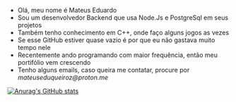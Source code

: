 - Olá, meu nome é Mateus Eduardo
- Sou um desenvolvedor Backend que usa Node.Js e PostgreSql em seus projetos
- Também tenho conhecimento em C++, onde faço alguns jogos as vezes
- Se esse GitHub estiver quase vazio é por que eu não gastava muito tempo nele
- Recentemente ando programando com maior frequência, então meu portifólio vem crescendo
- Tenho alguns emails, caso queira me contatar, procure por _mateuseduqueiroz@proton.me_

[![Anurag's GitHub stats](https://github-readme-stats.vercel.app/api?username=mateus-eduardo-dias&show_icons=true&theme=dracula&hide=prs&show=discussions_answered)](https://github.com/anuraghazra/github-readme-stats)



<!---
mateus-eduardo-dias/mateus-eduardo-dias is a ✨ special ✨ repository because its `README.md` (this file) appears on your GitHub profile.
You can click the Preview link to take a look at your changes.
--->
